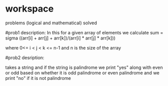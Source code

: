 # workspace
problems (logical and mathematical) solved

#prob1 description:
In this for a given array of elements we calculate
sum = sigma ((arr[i] + arr[j] + arr[k])/(arr[i] * arr[j] * arr[k]))

where 0<= i < j < k <= n-1 and n is the size of the array

#prob2 desription:

takes a string and if the string is palindrome we print "yes" along with even or odd based on whether it is odd palindrome or even palindrome
and we print "no" if it is not palindrome

